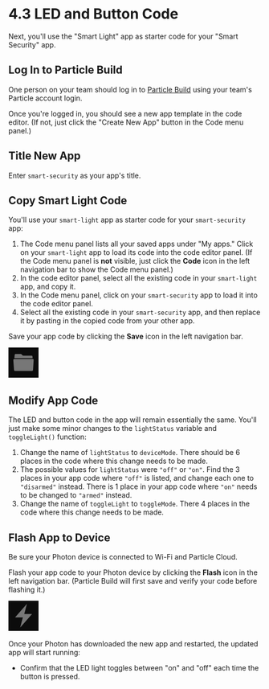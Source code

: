 # 4.3 LED and Button Code

Next, you'll use the "Smart Light" app as starter code for your "Smart Security" app.

## Log In to Particle Build

One person on your team should log in to [Particle Build](https://login.particle.io/build) using your team's Particle account login.

Once you're logged in, you should see a new app template in the code editor.  \(If not, just click the "Create New App" button in the Code menu panel.\)

## Title New App

Enter `smart-security` as your app's title.

## Copy Smart Light Code

You'll use your `smart-light` app as starter code for your `smart-security` app:

1. The Code menu panel lists all your saved apps under "My apps." Click on your `smart-light` app to load its code into the code editor panel. \(If the Code menu panel is **not** visible, just click the **Code** icon in the left navigation bar to show the Code menu panel.\)
2. In the code editor panel, select all the existing code in your `smart-light` app, and copy it.
3. In the Code menu panel, click on your `smart-security` app to load it into the code editor panel.
4. Select all the existing code in your `smart-security` app, and then replace it by pasting in the copied code from your other app.

Save your app code by clicking the **Save** icon in the left navigation bar.

![Save Icon](../../.gitbook/assets/pb-save-icon.png)

## Modify App Code

The LED and button code in the app will remain essentially the same. You'll just make some minor changes to the `lightStatus` variable and `toggleLight()` function:

1. Change the name of `lightStatus` to `deviceMode`. There should be 6 places in the code where this change needs to be made.
2. The possible values for `lightStatus` were `"off"` or `"on"`. Find the 3 places in your app code where `"off"` is listed, and change each one to `"disarmed"` instead. There is 1 place in your app code where `"on"` needs to be changed to `"armed"` instead.
3. Change the name of `toggleLight` to `toggleMode`. There 4 places in the code where this change needs to be made. 

## Flash App to Device

Be sure your Photon device is connected to Wi-Fi and Particle Cloud.

Flash your app code to your Photon device by clicking the **Flash** icon in the left navigation bar. \(Particle Build will first save and verify your code before flashing it.\)

![Flash Icon](../../.gitbook/assets/pb-flash-icon.png)

Once your Photon has downloaded the new app and restarted, the updated app will start running:

* Confirm that the LED light toggles between "on" and "off" each time the button is pressed.



